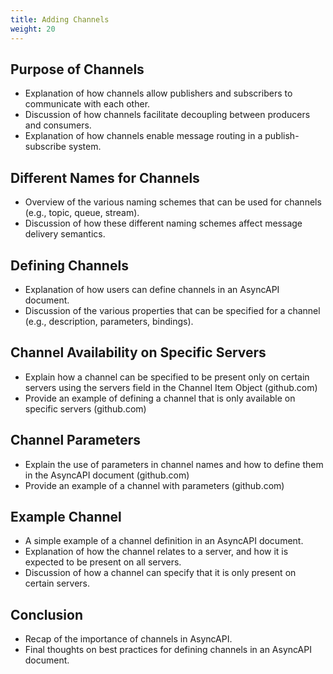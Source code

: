 ```yaml
---
title: Adding Channels
weight: 20
---
```


## Purpose of Channels

- Explanation of how channels allow publishers and subscribers to communicate with each other.
- Discussion of how channels facilitate decoupling between producers and consumers.
- Explanation of how channels enable message routing in a publish-subscribe system.

## Different Names for Channels

- Overview of the various naming schemes that can be used for channels (e.g., topic, queue, stream).
- Discussion of how these different naming schemes affect message delivery semantics.

## Defining Channels

- Explanation of how users can define channels in an AsyncAPI document.
- Discussion of the various properties that can be specified for a channel (e.g., description, parameters, bindings).

## Channel Availability on Specific Servers

- Explain how a channel can be specified to be present only on certain servers using the servers field in the Channel Item Object (github.com)
- Provide an example of defining a channel that is only available on specific servers (github.com)

## Channel Parameters

- Explain the use of parameters in channel names and how to define them in the AsyncAPI document (github.com)
- Provide an example of a channel with parameters (github.com)

## Example Channel

- A simple example of a channel definition in an AsyncAPI document.
- Explanation of how the channel relates to a server, and how it is expected to be present on all servers.
- Discussion of how a channel can specify that it is only present on certain servers.

## Conclusion

- Recap of the importance of channels in AsyncAPI.
- Final thoughts on best practices for defining channels in an AsyncAPI document.
  
